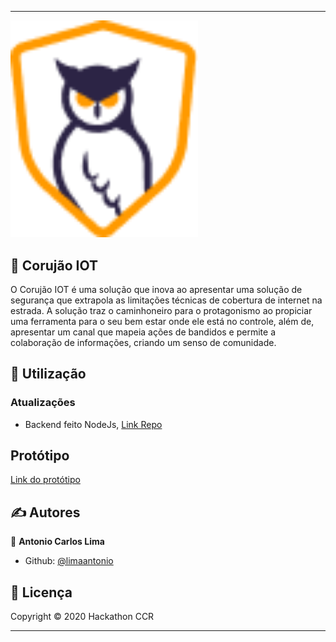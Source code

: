 --------------------------------------------------------------------

<img src="src/assets/Logolocalizando.png" width="300px"/>

## 📖 Corujão IOT

O Corujão IOT é uma solução que inova ao apresentar uma solução de segurança que extrapola as limitações técnicas de cobertura de internet na estrada. A solução traz o caminhoneiro para o protagonismo ao propiciar uma ferramenta para o seu bem estar onde ele está no controle, além de, apresentar um canal que mapeia ações de bandidos e permite a colaboração de informações, criando um senso de comunidade.



## 🚀 Utilização

<h3>Atualizações</h3>
<ul>
	<li>Backend feito NodeJs, <a href="https://github.com/limaantonio/backend-corujao" target="_blank">Link Repo</a></li>
</ul>

## Protótipo

<a href="https://www.figma.com/file/4bF4sry8ifj63XxWUT3Ce3/Coruj%C3%A3o---Sistema-IoT?node-id=1%3A979">Link do protótipo</a>

## ✍ Autores

👤 **Antonio Carlos Lima**

* Github: [@limaantonio](https://github.com/limaantonio)

## 📝 Licença

Copyright © 2020 Hackathon CCR<br />

***
